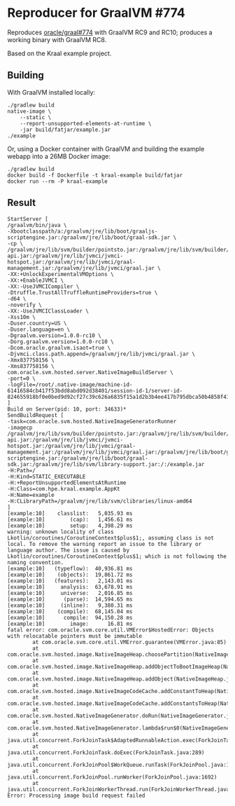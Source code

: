 # Reproducer for GraalVM #774 #

Reproduces [oracle/graal#774](https://github.com/oracle/graal/issues/774) with GraalVM RC9 and RC10; produces a working binary with GraalVM RC8.

Based on the Kraal example project.

## Building ##

With GraalVM installed locally:

    ./gradlew build
    native-image \
        --static \
        --report-unsupported-elements-at-runtime \
        -jar build/fatjar/example.jar
    ./example

Or, using a Docker container with GraalVM and building the example webapp into a 26MB Docker image:

    ./gradlew build
    docker build -f Dockerfile -t kraal-example build/fatjar
    docker run --rm -P kraal-example

## Result ##

    StartServer [
    /graalvm/bin/java \
    -Xbootclasspath/a:/graalvm/jre/lib/boot/graaljs-scriptengine.jar:/graalvm/jre/lib/boot/graal-sdk.jar \
    -cp \
    /graalvm/jre/lib/svm/builder/pointsto.jar:/graalvm/jre/lib/svm/builder/objectfile.jar:/graalvm/jre/lib/svm/builder/svm.jar:/graalvm/jre/lib/jvmci/jvmci-api.jar:/graalvm/jre/lib/jvmci/jvmci-hotspot.jar:/graalvm/jre/lib/jvmci/graal-management.jar:/graalvm/jre/lib/jvmci/graal.jar \
    -XX:+UnlockExperimentalVMOptions \
    -XX:+EnableJVMCI \
    -XX:-UseJVMCICompiler \
    -Dtruffle.TrustAllTruffleRuntimeProviders=true \
    -d64 \
    -noverify \
    -XX:-UseJVMCIClassLoader \
    -Xss10m \
    -Duser.country=US \
    -Duser.language=en \
    -Dgraalvm.version=1.0.0-rc10 \
    -Dorg.graalvm.version=1.0.0-rc10 \
    -Dcom.oracle.graalvm.isaot=true \
    -Djvmci.class.path.append=/graalvm/jre/lib/jvmci/graal.jar \
    -Xmx837758156 \
    -Xms837758156 \
    com.oracle.svm.hosted.server.NativeImageBuildServer \
    -port=0 \
    -logFile=/root/.native-image/machine-id-61416584cb417f53bdd8abd092d38401/session-id-1/server-id-824655918bf0e0bed9d92cf27c39c626a6835f15a1d2b3b4ee417b795dbca50b4858f417f0741c14e1c4d314a9332fc486908c9f52513258519e3b75b469233b/server.log
    ]
    Build on Server(pid: 10, port: 34633)*
    SendBuildRequest [
    -task=com.oracle.svm.hosted.NativeImageGeneratorRunner
    -imagecp
    /graalvm/jre/lib/svm/builder/pointsto.jar:/graalvm/jre/lib/svm/builder/objectfile.jar:/graalvm/jre/lib/svm/builder/svm.jar:/graalvm/jre/lib/jvmci/jvmci-api.jar:/graalvm/jre/lib/jvmci/jvmci-hotspot.jar:/graalvm/jre/lib/jvmci/graal-management.jar:/graalvm/jre/lib/jvmci/graal.jar:/graalvm/jre/lib/boot/graaljs-scriptengine.jar:/graalvm/jre/lib/boot/graal-sdk.jar:/graalvm/jre/lib/svm/library-support.jar:/:/example.jar
    -H:Path=/
    -H:Kind=STATIC_EXECUTABLE
    -H:+ReportUnsupportedElementsAtRuntime
    -H:Class=com.hpe.kraal.example.AppKt
    -H:Name=example
    -H:CLibraryPath=/graalvm/jre/lib/svm/clibraries/linux-amd64
    ]
    [example:10]    classlist:   5,035.93 ms
    [example:10]        (cap):   1,456.61 ms
    [example:10]        setup:   4,398.29 ms
    warning: unknown locality of class Lkotlin/coroutines/CoroutineContext$plus$1;, assuming class is not local. To remove the warning report an issue to the library or language author. The issue is caused by Lkotlin/coroutines/CoroutineContext$plus$1; which is not following the naming convention.
    [example:10]   (typeflow):  40,936.81 ms
    [example:10]    (objects):  19,861.72 ms
    [example:10]   (features):   2,143.01 ms
    [example:10]     analysis:  63,678.91 ms
    [example:10]     universe:   2,016.85 ms
    [example:10]      (parse):  14,594.65 ms
    [example:10]     (inline):   9,380.31 ms
    [example:10]    (compile):  68,145.04 ms
    [example:10]      compile:  94,150.28 ms
    [example:10]        image:      16.81 ms
    fatal error: com.oracle.svm.core.util.VMError$HostedError: Objects with relocatable pointers must be immutable
            at com.oracle.svm.core.util.VMError.guarantee(VMError.java:85)
            at com.oracle.svm.hosted.image.NativeImageHeap.choosePartition(NativeImageHeap.java:492)
            at com.oracle.svm.hosted.image.NativeImageHeap.addObjectToBootImageHeap(NativeImageHeap.java:451)
            at com.oracle.svm.hosted.image.NativeImageHeap.addObject(NativeImageHeap.java:271)
            at com.oracle.svm.hosted.image.NativeImageCodeCache.addConstantToHeap(NativeImageCodeCache.java:369)
            at com.oracle.svm.hosted.image.NativeImageCodeCache.addConstantsToHeap(NativeImageCodeCache.java:356)
            at com.oracle.svm.hosted.NativeImageGenerator.doRun(NativeImageGenerator.java:882)
            at com.oracle.svm.hosted.NativeImageGenerator.lambda$run$0(NativeImageGenerator.java:401)
            at java.util.concurrent.ForkJoinTask$AdaptedRunnableAction.exec(ForkJoinTask.java:1386)
            at java.util.concurrent.ForkJoinTask.doExec(ForkJoinTask.java:289)
            at java.util.concurrent.ForkJoinPool$WorkQueue.runTask(ForkJoinPool.java:1056)
            at java.util.concurrent.ForkJoinPool.runWorker(ForkJoinPool.java:1692)
            at java.util.concurrent.ForkJoinWorkerThread.run(ForkJoinWorkerThread.java:157)
    Error: Processing image build request failed
